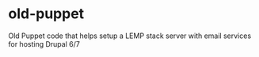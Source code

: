 # old-puppet
Old Puppet code that helps setup a LEMP stack server with email services for hosting Drupal 6/7
